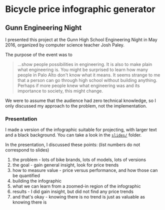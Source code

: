 # Bicycle price infographic generator

## Gunn Engineering Night

I presented this project at the Gunn High School Engineering Night in May 2016, organized by computer science teacher Josh Paley.

The purpose of the event was to

> ...show people possibilities in engineering.  It is also to make plain what engineering is.  You might be surprised to learn how many people in Palo Alto don't know what it means.  It seems strange to me that a person can go through high school without building anything.  Perhaps if more people knew what engineering was and its importance to society, this might change.

We were to assume that the audience had zero technical knowledge, so I only discussed my approach to the problem, not the implementation.

### Presentation

I made a version of the infographic suitable for projecting, with larger text and a black background. You can take a look in the [`slides/`](slides/) folder.

In the presentation, I discussed these points: (list numbers do not correspond to slides)

1. the problem - lots of bike brands, lots of models, lots of versions
1. the goal - gain general insight, look for price trends
1. how to measure value - price versus performance, and how those can be quantified
1. building the infographic
1. what we can learn from a zoomed-in region of the infographic
1. results - I did gain insight, but did not find any price trends
1. and that's okay - knowing there is no trend is just as valuable as knowing there is